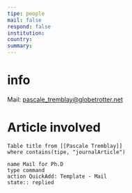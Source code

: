 ```yaml
---
tipe: people
mail: false 
respond: false
institution: 
country: 
summary: 
---
```

# info 
Mail: pascale_tremblay@globetrotter.net

# Article involved
```dataview 
Table title from [[Pascale Tremblay]]
where contains(tipe, "journalArticle")
```

```button
name Mail for Ph.D
type command
action QuickAdd: Template - Mail
state:: replied
```
